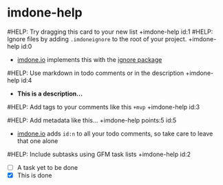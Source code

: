 imdone-help
====
#HELP: Try dragging this card to your new list +imdone-help id:1
#HELP: Ignore files by adding `.imdoneignore` to the root of your project. +imdone-help id:0
- [imdone.io](https://imdone.io) implements this with the [ignore package](https://www.npmjs.com/package/ignore)

#HELP: Use markdown in todo comments or in the description +imdone-help id:4
- **This is a description...**

#HELP: Add tags to your comments like this `+mvp` +imdone-help id:3

#HELP: Add metadata like this... +imdone-help points:5 id:5
- [imdone.io](https://imdone.io) adds `id:n` to all your todo comments, so take care to leave that one alone

#HELP: Include subtasks using GFM task lists +imdone-help id:2
- [ ] A task yet to be done
- [x] This is done
